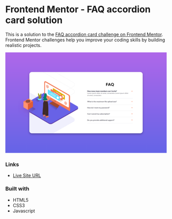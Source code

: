 # Frontend Mentor - FAQ accordion card solution

This is a solution to the [FAQ accordion card challenge on Frontend Mentor](https://www.frontendmentor.io/challenges/faq-accordion-card-XlyjD0Oam). Frontend Mentor challenges help you improve your coding skills by building realistic projects.

![](./screenshot.png)

### Links
- [Live Site URL](https://bytepack-faq-accordion.pages.dev/)

### Built with

- HTML5
- CSS3
- Javascript